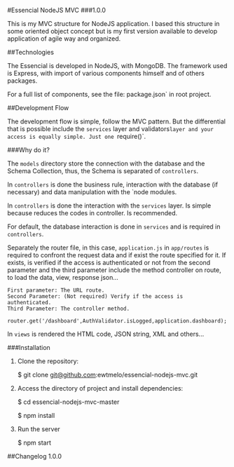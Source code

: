 #Essencial NodeJS MVC 
###1.0.0

This is my MVC structure for NodeJS application. I based 
this structure in some oriented object concept but is my 
first version available to develop application of agile way 
and organized.

##Technologies

The Essencial is developed in NodeJS, with MongoDB. The framework 
used is Express, with import of various components himself and of 
others packages.

For a full list of components, see the file: package.json` in root
project.

##Development Flow

The development flow is simple, follow the MVC pattern. But the 
differential that is possible include the `services` layer and 
validators` layer and your access is equally simple. Just one 
`require()`.

###Why do it?

The `models` directory store the connection with the database and
the Schema Collection, thus, the Schema is separated of `controllers`. 

In `controllers` is done the business rule, interaction with the database
(if necessary) and data manipulation with the `node modules.

In `controllers` is done the interaction with the `services` layer. Is
simple because reduces the codes in controller. Is recommended.

For default, the database interaction is done in `services` and is required 
in `controllers`.

Separately the router file, in this case, `application.js` in `app/routes` is
required to confront the request data and if exist the route specified for it.
If exists, is verified if the access is authenticated or not from the second 
parameter and the third parameter include the method controller on route, to 
load the data, view, response json...
    
    First parameter: The URL route.
    Second Parameter: (Not required) Verify if the access is authenticated.
    Third Parameter: The controller method.
    
    router.get('/dashboard',AuthValidator.isLogged,application.dashboard);

In `views` is rendered the HTML code, JSON string, XML and others... 


###Installation

1. Clone the repository:


    $ git clone git@github.com:ewtmelo/essencial-nodejs-mvc.git

    
2. Access the directory of project and install dependencies:


    $ cd essencial-nodejs-mvc-master
    
    $ npm install


3. Run the server


    $ npm start


##Changelog
    1.0.0

